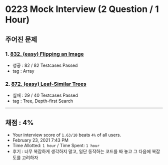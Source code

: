 # 0223 Mock Interview (2 Question / 1 Hour)

## 주어진 문제

### 1. [832. (easy) Flipping an Image](https://leetcode.com/problems/flipping-an-image/)

- 성공 : 82 / 82 Testcases Passed
- tag : Array

### 2. [872. (easy) Leaf-Similar Trees](https://leetcode.com/problems/leaf-similar-trees/)

- 실패 : 29 / 40 Testcases Passed
- tag : Tree, Depth-first Search

---

## 채점 : 4%

- Your interview score of `1.63/10` beats `4%` of all users.
- February 23, 2021 7:43 PM
- Time Allotted: `1 hour` / Time Spent: `1 hour`
- 후기 : 너무 복잡하게 생각하지 말고, 일단 동작하는 코드를 짜 놓고 그 다음에 복잡도를 고려하자

